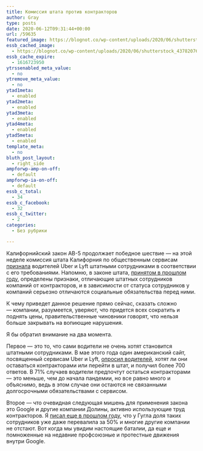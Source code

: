 ```yaml
---
title: Комиссия штата против контракторов
author: Gray
type: posts
date: 2020-06-12T09:31:44+00:00
url: /59635
featured_image: https://blognot.co/wp-content/uploads/2020/06/shutterstock_437820760.jpg
essb_cached_image:
  - https://blognot.co/wp-content/uploads/2020/06/shutterstock_437820760.jpg
essb_cache_expire:
  - 1616723950
ytrssenabled_meta_value:
  - no
ytremove_meta_value:
  - no
ytad1meta:
  - enabled
ytad2meta:
  - enabled
ytad3meta:
  - enabled
ytad4meta:
  - enabled
ytad5meta:
  - enabled
template_meta:
  - no
bluth_post_layout:
  - right_side
ampforwp-amp-on-off:
  - default
ampforwp-ia-on-off:
  - default
essb_c_total:
  - 34
essb_c_facebook:
  - 32
essb_c_twitter:
  - 2
categories:
  - Без рубрики

---
```








Калифорнийский закон AB-5 продолжает победное шествие — на этой неделе комиссия штата Калифорния по общественным сервисам <a href="https://www.nbcnews.com/tech/tech-news/uber-lyft-drivers-are-employees-california-regulatory-agency-finds-n1229616" target="_blank" rel="noreferrer noopener" title="https://www.nbcnews.com/tech/tech-news/uber-lyft-drivers-are-employees-california-regulatory-agency-finds-n1229616">признала</a> водителей Uber и Lyft штатными сотрудниками в соответствии с его требованиями. Напомню, в законе штата, [принятом в прошлом году][1], определены признаки, отличающие штатных сотрудников компаний от контракторов, и в зависимости от статуса сотрудников у компаний серьезно отличаются социальные обязательства перед ними.

К чему приведет данное решение прямо сейчас, сказать сложно —&nbsp;компании, разумеется, уверяют, что придется всех сократить и поднять цены, правительственные чиновники говорят, что нельзя больше закрывать на вопиющие нарушения.&nbsp;

Я бы обратил внимание на два момента.

Первое — это то, что сами водители не очень хотят становится штатными сотрудниками. В мае этого года один американский сайт, посвященный сервисам Uber и Lyft, <a href="https://therideshareguy.com/california-sues-uber-and-lyft-for-misclassifying-workers/?utm_source=Benedict%27s+Newsletter&utm_campaign=855415a27b-Benedict%27s+Newsletter+336_COPY_01&utm_medium=email&utm_term=0_4999ca107f-855415a27b-70892993&mc_cid=855415a27b&mc_eid=cc50c122ed" target="_blank" rel="noreferrer noopener" title="https://therideshareguy.com/california-sues-uber-and-lyft-for-misclassifying-workers/?utm_source=Benedict%27s+Newsletter&utm_campaign=855415a27b-Benedict%27s+Newsletter+336_COPY_01&utm_medium=email&utm_term=0_4999ca107f-855415a27b-70892993&mc_cid=855415a27b&mc_eid=cc50c122ed">опросил водителей</a>, хотят ли они оставаться контракторами или перейти в штат, и получил более 700 ответов. В 71% случаев водители предпочтут остаться контракторами — это меньше, чем до начала пандемии, но все равно много и объяснимо, ведь в этом случае они остаются не связанными долгосрочными обязательствами с сервисом.

Второе — что очевидная следующая мишень для применения закона это Google и другие компании Долины, активно использующие труд контракторов. Я [писал еще в прошлом году][2], что у Гугла доля таких сотрудников уже даже перевалила за 50% и многие другие компании не отстают. Вот когда мы увидим настоящие баталии, да еще и помноженные на недавние профсоюзные и протестные движения внутри Google.

 [1]: https://blognot.co/57893 "О контракторах и законах"
 [2]: https://blognot.co/57380 "О зарплатах и как их экономят в Google"